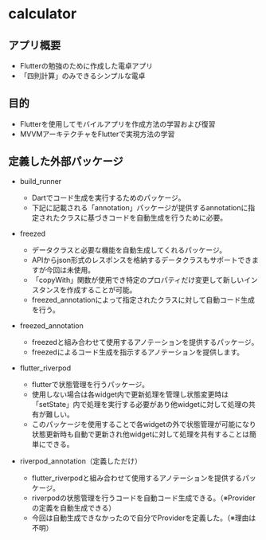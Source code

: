 # calculator
## アプリ概要
 - Flutterの勉強のために作成した電卓アプリ
 - 「四則計算」のみできるシンプルな電卓

## 目的
 - Flutterを使用してモバイルアプリを作成方法の学習および復習
 - MVVMアーキテクチャをFlutterで実現方法の学習

## 定義した外部パッケージ
 - build_runner
   - Dartでコード生成を実行するためのパッケージ。
   - 下記に記載される「annotation」パッケージが提供するannotationに指定されたクラスに基づきコードを自動生成を行うために必要。
 
 - freezed
   - データクラスと必要な機能を自動生成してくれるパッケージ。
   - APIからjson形式のレスポンスを格納するデータクラスもサポートできますが今回は未使用。
   - 「copyWith」関数が使用でき特定のプロパティだけ変更して新しいインスタンスを作成することが可能。
   - freezed_annotationによって指定されたクラスに対して自動コード生成を行う。

 - freezed_annotation
   - freezedと組み合わせて使用するアノテーションを提供するパッケージ。
   - freezedによるコード生成を指示するアノテーションを提供します。

 - flutter_riverpod
   - flutterで状態管理を行うパッケージ。
   - 使用しない場合は各widget内で更新処理を管理し状態変更時は「setState」内で処理を実行する必要があり他widgetに対して処理の共有が難しい。
   - このパッケージを使用することで各widgetの外で状態管理が可能になり状態更新時も自動で更新され他widgetに対して処理を共有することは簡単にできる。

 - riverpod_annotation（定義しただけ）
   - flutter_riverpodと組み合わせて使用するアノテーションを提供するパッケージ。
   - riverpodの状態管理を行うコードを自動コード生成できる。（※Providerの定義を自動生成できる）
   - 今回は自動生成できなかったので自分でProviderを定義した。（※理由は不明）

